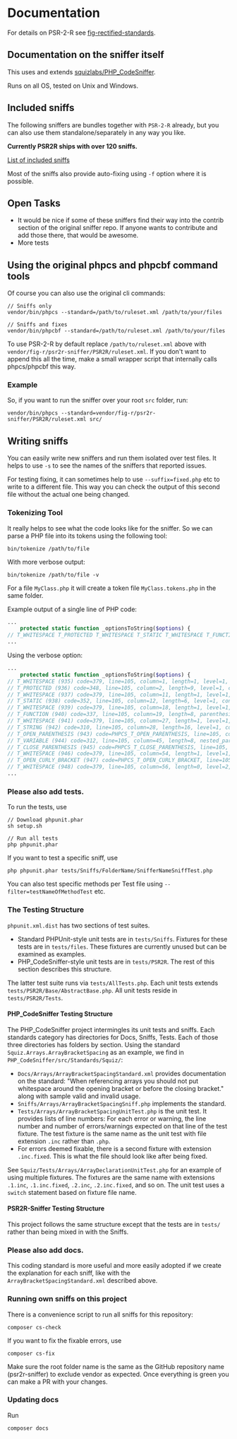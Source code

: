# Documentation
For details on PSR-2-R see [fig-rectified-standards](https://github.com/php-fig-rectified/fig-rectified-standards).

## Documentation on the sniffer itself
This uses and extends [squizlabs/PHP_CodeSniffer](https://github.com/squizlabs/PHP_CodeSniffer/).

Runs on all OS, tested on Unix and Windows.

## Included sniffs
The following sniffers are bundles together with `PSR-2-R` already, but you can
also use them standalone/separately in any way you like.

**Currently PSR2R ships with over 120 sniffs.**

[List of included sniffs](sniffs.md)

Most of the sniffs also provide auto-fixing using `-f` option where it is possible.

## Open Tasks
* It would be nice if some of these sniffers find their way into the contrib section of the original sniffer repo.
If anyone wants to contribute and add those there, that would be awesome.
* More tests

## Using the original phpcs and phpcbf command tools
Of course you can also use the original cli commands:
```
// Sniffs only
vendor/bin/phpcs --standard=/path/to/ruleset.xml /path/to/your/files

// Sniffs and fixes
vendor/bin/phpcbf --standard=/path/to/ruleset.xml /path/to/your/files
```
To use PSR-2-R by default replace `/path/to/ruleset.xml` above with `vendor/fig-r/psr2r-sniffer/PSR2R/ruleset.xml`.
If you don't want to append this all the time, make a small wrapper script that internally calls phpcs/phpcbf this way.

### Example
So, if you want to run the sniffer over your root `src` folder, run:
```
vendor/bin/phpcs --standard=vendor/fig-r/psr2r-sniffer/PSR2R/ruleset.xml src/
```

## Writing sniffs
You can easily write new sniffers and run them isolated over test files.
It helps to use `-s` to see the names of the sniffers that reported issues.

For testing fixing, it can sometimes help to use `--suffix=fixed.php` etc to write to a different file.
This way you can check the output of this second file without the actual one being changed.

### Tokenizing Tool
It really helps to see what the code looks like for the sniffer.
So we can parse a PHP file into its tokens using the following tool:

```
bin/tokenize /path/to/file
```

With more verbose output:
```
bin/tokenize /path/to/file -v
```

For a file `MyClass.php` it will create a token file `MyClass.tokens.php` in the same folder.

Example output of a single line of PHP code:
```php
...
    protected static function _optionsToString($options) {
// T_WHITESPACE T_PROTECTED T_WHITESPACE T_STATIC T_WHITESPACE T_FUNCTION T_WHITESPACE T_STRING T_OPEN_PARENTHESIS T_VARIABLE T_CLOSE_PARENTHESIS T_WHITESPACE T_OPEN_CURLY_BRACKET T_WHITESPACE
...
```
Using the verbose option:
```php
...
    protected static function _optionsToString($options) {
// T_WHITESPACE (935) code=379, line=105, column=1, length=1, level=1, conditions={"9":358}, content=`\t`
// T_PROTECTED (936) code=348, line=105, column=2, length=9, level=1, conditions={"9":358}, content=`protected`
// T_WHITESPACE (937) code=379, line=105, column=11, length=1, level=1, conditions={"9":358}, content=` `
// T_STATIC (938) code=352, line=105, column=12, length=6, level=1, conditions={"9":358}, content=`static`
// T_WHITESPACE (939) code=379, line=105, column=18, length=1, level=1, conditions={"9":358}, content=` `
// T_FUNCTION (940) code=337, line=105, column=19, length=8, parenthesis_opener=943, parenthesis_closer=945, parenthesis_owner=940, scope_condition=940, scope_opener=947, scope_closer=1079, level=1, conditions={"9":358}, content=`function`
// T_WHITESPACE (941) code=379, line=105, column=27, length=1, level=1, conditions={"9":358}, content=` `
// T_STRING (942) code=310, line=105, column=28, length=16, level=1, conditions={"9":358}, content=`_optionsToString`
// T_OPEN_PARENTHESIS (943) code=PHPCS_T_OPEN_PARENTHESIS, line=105, column=44, length=1, parenthesis_opener=943, parenthesis_owner=940, parenthesis_closer=945, level=1, conditions={"9":358}, content=`(`
// T_VARIABLE (944) code=312, line=105, column=45, length=8, nested_parenthesis={"943":945}, level=1, conditions={"9":358}, content=`$options`
// T_CLOSE_PARENTHESIS (945) code=PHPCS_T_CLOSE_PARENTHESIS, line=105, column=53, length=1, parenthesis_owner=940, parenthesis_opener=943, parenthesis_closer=945, level=1, conditions={"9":358}, content=`)`
// T_WHITESPACE (946) code=379, line=105, column=54, length=1, level=1, conditions={"9":358}, content=` `
// T_OPEN_CURLY_BRACKET (947) code=PHPCS_T_OPEN_CURLY_BRACKET, line=105, column=55, length=1, bracket_opener=947, bracket_closer=1079, scope_condition=940, scope_opener=947, scope_closer=1079, level=1, conditions={"9":358}, content=`{`
// T_WHITESPACE (948) code=379, line=105, column=56, length=0, level=2, conditions={"9":358,"940":337}, content=`\n`
...
```

### Please also add tests.

To run the tests, use
```
// Download phpunit.phar
sh setup.sh

// Run all tests
php phpunit.phar
```

If you want to test a specific sniff, use
```
php phpunit.phar tests/Sniffs/FolderName/SnifferNameSniffTest.php
```

You can also test specific methods per Test file using `--filter=testNameOfMethodTest` etc.

### The Testing Structure

`phpunit.xml.dist` has two sections of test suites.

* Standard PHPUnit-style unit tests are in `tests/Sniffs`. Fixtures for these tests are in
`tests/files`. These fixtures are currently unused but can be examined as examples.
* PHP_CodeSniffer-style unit tests are in `tests/PSR2R`. The rest of this section describes
this structure.

The latter test suite runs via `tests/AllTests.php`. Each unit tests extends
`tests/PSR2R/Base/AbstractBase.php`. All unit tests reside in
`tests/PSR2R/Tests`.

#### PHP_CodeSniffer Testing Structure

The PHP_CodeSniffer project intermingles its unit tests and sniffs. Each standards category
has directories for Docs, Sniffs, Tests. Each of those three directories has folders by
section. Using the standard `Squiz.Arrays.ArrayBracketSpacing` as an example, we find in
`PHP_CodeSniffer/src/Standards/Squiz/`:

* `Docs/Arrays/ArrayBracketSpacingStandard.xml` provides documentation on the standard:
"When referencing arrays you should not put whitespace around the opening bracket or
before the closing bracket." along with sample valid and invalid usage.
* `Sniffs/Arrays/ArrayBracketSpacingSniff.php` implements the standard.
* `Tests/Arrays/ArrayBracketSpacingUnitTest.php` is the unit test. It provides lists of
line numbers: For each error or warning, the line number and number of errors/warnings
expected on that line of the test fixture. The test fixture is the same name as the
unit test with file extension `.inc` rather than `.php`.
* For errors deemed fixable, there is a second fixture with extension `.inc.fixed`. This
is what the file should look like after being fixed.

See `Squiz/Tests/Arrays/ArrayDeclarationUnitTest.php` for an example of using multiple
fixtures. The fixtures are the same name with extensions `.1.inc`, `.1.inc.fixed`,
`.2.inc`, `.2.inc.fixed`, and so on. The unit test uses a `switch` statement based on
fixture file name.

#### PSR2R-Sniffer Testing Structure

This project follows the same structure except that the tests are in `tests/` rather
than being mixed in with the Sniffs.

### Please also add docs.

This coding standard is more useful and more easily adopted if we create the explanation
for each sniff, like with the `ArrayBracketSpacingStandard.xml` described above.

### Running own sniffs on this project
There is a convenience script to run all sniffs for this repository:
```
composer cs-check
```
If you want to fix the fixable errors, use
```
composer cs-fix
```
Make sure the root folder name is the same as the GitHub repository name (psr2r-sniffer) to exclude vendor as expected.
Once everything is green you can make a PR with your changes.

### Updating docs
Run
```
composer docs
```
